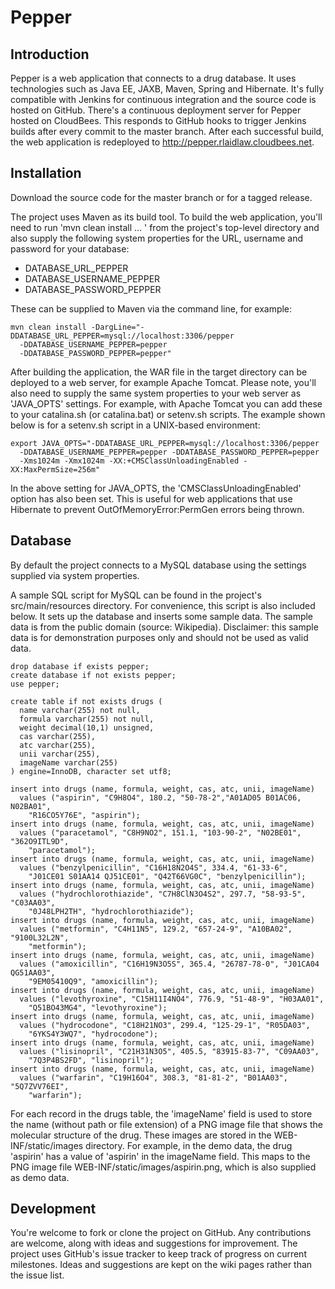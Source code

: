 Pepper
======


Introduction
------------

Pepper is a web application that connects to a drug database.  It uses
technologies such as Java EE, JAXB, Maven, Spring and Hibernate.  It's fully
compatible with Jenkins for continuous integration and the source code is
hosted on GitHub.  There's a continuous deployment server for Pepper hosted on
CloudBees.  This responds to GitHub hooks to trigger Jenkins builds after every
commit to the master branch.  After each successful build, the web application
is redeployed to http://pepper.rlaidlaw.cloudbees.net.


Installation
------------

Download the source code for the master branch or for a tagged release.

The project uses Maven as its build tool.  To build the web application, you'll
need to run 'mvn clean install ... ' from the project's top-level directory and
also supply the following system properties for the URL, username and password
for your database:

* DATABASE_URL_PEPPER
* DATABASE_USERNAME_PEPPER
* DATABASE_PASSWORD_PEPPER

These can be supplied to Maven via the command line, for example:

```
mvn clean install -DargLine="-DDATABASE_URL_PEPPER=mysql://localhost:3306/pepper
  -DDATABASE_USERNAME_PEPPER=pepper
  -DDATABASE_PASSWORD_PEPPER=pepper"
```

After building the application, the WAR file in the target directory can be
deployed to a web server, for example Apache Tomcat.  Please note, you'll also
need to supply the same system properties to your web server as 'JAVA_OPTS'
settings.  For example, with Apache Tomcat you can add these to your catalina.sh
(or catalina.bat) or setenv.sh scripts.  The example shown below is for a
setenv.sh script in a UNIX-based environment:

```
export JAVA_OPTS="-DDATABASE_URL_PEPPER=mysql://localhost:3306/pepper
  -DDATABASE_USERNAME_PEPPER=pepper -DDATABASE_PASSWORD_PEPPER=pepper
  -Xms1024m -Xmx1024m -XX:+CMSClassUnloadingEnabled -XX:MaxPermSize=256m"
```

In the above setting for JAVA_OPTS, the 'CMSClassUnloadingEnabled' option
has also been set.  This is useful for web applications that use Hibernate to
prevent OutOfMemoryError:PermGen errors being thrown.


Database
--------

By default the project connects to a MySQL database using the settings supplied
via system properties.

A sample SQL script for MySQL can be found in the project's src/main/resources
directory.  For convenience, this script is also included below.  It sets up the
database and inserts some sample data.  The sample data is from the public
domain (source: Wikipedia).  Disclaimer: this sample data is for demonstration
purposes only and should not be used as valid data.

```
drop database if exists pepper;
create database if not exists pepper;
use pepper;

create table if not exists drugs (
  name varchar(255) not null,
  formula varchar(255) not null,
  weight decimal(10,1) unsigned,
  cas varchar(255),
  atc varchar(255),
  unii varchar(255),
  imageName varchar(255)
) engine=InnoDB, character set utf8;

insert into drugs (name, formula, weight, cas, atc, unii, imageName)
  values ("aspirin", "C9H8O4", 180.2, "50-78-2","A01AD05 B01AC06, N02BA01",
    "R16CO5Y76E", "aspirin");
insert into drugs (name, formula, weight, cas, atc, unii, imageName)
  values ("paracetamol", "C8H9NO2", 151.1, "103-90-2", "N02BE01", "362O9ITL9D",
    "paracetamol");
insert into drugs (name, formula, weight, cas, atc, unii, imageName)
  values ("benzylpenicillin", "C16H18N2O4S", 334.4, "61-33-6",
    "J01CE01 S01AA14 QJ51CE01", "Q42T66VG0C", "benzylpenicillin");
insert into drugs (name, formula, weight, cas, atc, unii, imageName)
  values ("hydrochlorothiazide", "C7H8ClN3O4S2", 297.7, "58-93-5", "C03AA03",
    "0J48LPH2TH", "hydrochlorothiazide");
insert into drugs (name, formula, weight, cas, atc, unii, imageName)
  values ("metformin", "C4H11N5", 129.2, "657-24-9", "A10BA02", "9100L32L2N",
    "metformin");
insert into drugs (name, formula, weight, cas, atc, unii, imageName)
  values ("amoxicillin", "C16H19N3O5S", 365.4, "26787-78-0", "J01CA04 QG51AA03",
    "9EM05410Q9", "amoxicillin");
insert into drugs (name, formula, weight, cas, atc, unii, imageName)
  values ("levothyroxine", "C15H11I4NO4", 776.9, "51-48-9", "H03AA01",
    "Q51BO43MG4", "levothyroxine");
insert into drugs (name, formula, weight, cas, atc, unii, imageName)
  values ("hydrocodone", "C18H21NO3", 299.4, "125-29-1", "R05DA03",
    "6YKS4Y3WQ7", "hydrocodone");
insert into drugs (name, formula, weight, cas, atc, unii, imageName)
  values ("lisinopril", "C21H31N3O5", 405.5, "83915-83-7", "C09AA03",
    "7Q3P4BS2FD", "lisinopril");
insert into drugs (name, formula, weight, cas, atc, unii, imageName)
  values ("warfarin", "C19H16O4", 308.3, "81-81-2", "B01AA03", "5Q7ZVV76EI",
    "warfarin");
```

For each record in the drugs table, the 'imageName' field is used to store the
name (without path or file extension) of a PNG image file that shows the
molecular structure of the drug.  These images are stored in the
WEB-INF/static/images directory.  For example, in the demo data, the drug
'aspirin' has a value of 'aspirin' in the imageName field.  This maps to the PNG
image file WEB-INF/static/images/aspirin.png, which is also supplied as demo
data.


Development
-----------

You're welcome to fork or clone the project on GitHub.  Any contributions are
welcome, along with ideas and suggestions for improvement.  The project uses
GitHub's issue tracker to keep track of progress on current milestones.  Ideas
and suggestions are kept on the wiki pages rather than the issue list.
